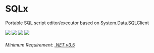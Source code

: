 # SQLx
Portable SQL script editor/executor based on System.Data.SQLClient

<a href="https://github.com/Laicure/SQLx/releases/latest"><img src="https://img.shields.io/github/downloads/Laicure/SQLx/total.svg"></img></a>
<a href="https://github.com/Laicure/SQLx/commits/master"><img src="https://img.shields.io/github/last-commit/Laicure/SQLx.svg"></img></a>
<a href="https://github.com/Laicure/SQLx"><img src="https://img.shields.io/github/repo-size/Laicure/SQLx.svg"></img></a>
<a href="https://github.com/Laicure/SQLx/blob/master/LICENSE"><img src="https://img.shields.io/github/license/Laicure/SQLx.svg"></img></a>

###### Minimum Requirement: [.NET v3.5](https://www.microsoft.com/en/download/details.aspx?id=21)
